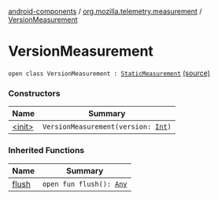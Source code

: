 [android-components](../../index.md) / [org.mozilla.telemetry.measurement](../index.md) / [VersionMeasurement](./index.md)

# VersionMeasurement

`open class VersionMeasurement : `[`StaticMeasurement`](../-static-measurement/index.md) [(source)](https://github.com/mozilla-mobile/android-components/blob/master/components/service/telemetry/src/main/java/org/mozilla/telemetry/measurement/VersionMeasurement.java#L7)

### Constructors

| Name | Summary |
|---|---|
| [&lt;init&gt;](-init-.md) | `VersionMeasurement(version: `[`Int`](https://kotlinlang.org/api/latest/jvm/stdlib/kotlin/-int/index.html)`)` |

### Inherited Functions

| Name | Summary |
|---|---|
| [flush](../-static-measurement/flush.md) | `open fun flush(): `[`Any`](https://kotlinlang.org/api/latest/jvm/stdlib/kotlin/-any/index.html) |
